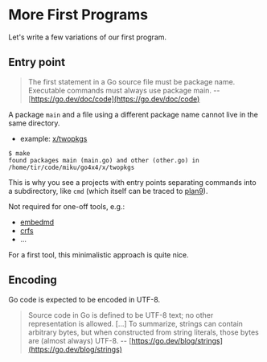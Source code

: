 # More First Programs

Let's write a few variations of our first program.

## Entry point

> The first statement in a Go source file must be package name. Executable
> commands must always use package main.  --
> [https://go.dev/doc/code](https://go.dev/doc/code)

A package `main` and a file using a different package name cannot live in the
same directory.

* example: [x/twopkgs](x/twopkgs/)

```shell
$ make
found packages main (main.go) and other (other.go) in /home/tir/code/miku/go4x4/x/twopkgs
```

This is why you see a projects with entry points separating commands into a
subdirectory, like `cmd` (which itself can be traced to
[plan9](https://github.com/0intro/plan9/tree/main/sys/src)).

Not required for one-off tools, e.g.:

* [embedmd](https://github.com/campoy/embedmd)
* [crfs](https://github.com/google/crfs)
* ...

For a first tool, this minimalistic approach is quite nice.

## Encoding

Go code is expected to be encoded in UTF-8.

> Source code in Go is defined to be UTF-8 text; no other representation is
> allowed. [...] To summarize, strings can contain arbitrary bytes, but when
> constructed from string literals, those bytes are (almost always) UTF-8. --
> [https://go.dev/blog/strings](https://go.dev/blog/strings)


